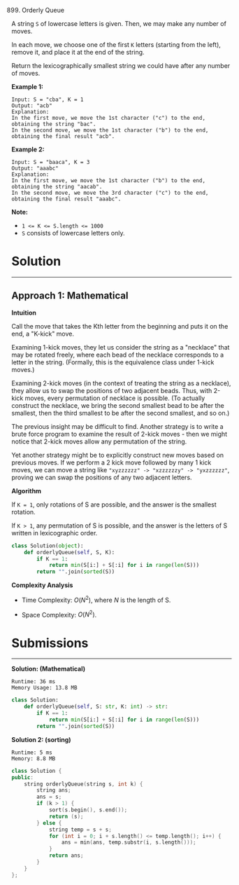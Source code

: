 899. Orderly Queue

A string `S` of lowercase letters is given.  Then, we may make any number of moves.

In each move, we choose one of the first `K` letters (starting from the left), remove it, and place it at the end of the string.

Return the lexicographically smallest string we could have after any number of moves.

 

**Example 1:**
```
Input: S = "cba", K = 1
Output: "acb"
Explanation: 
In the first move, we move the 1st character ("c") to the end, obtaining the string "bac".
In the second move, we move the 1st character ("b") to the end, obtaining the final result "acb".
```

**Example 2:**
```
Input: S = "baaca", K = 3
Output: "aaabc"
Explanation: 
In the first move, we move the 1st character ("b") to the end, obtaining the string "aacab".
In the second move, we move the 3rd character ("c") to the end, obtaining the final result "aaabc".
```

**Note:**

* `1 <= K <= S.length <= 1000`
* `S` consists of lowercase letters only.

# Solution
---
## Approach 1: Mathematical
**Intuition**

Call the move that takes the Kth letter from the beginning and puts it on the end, a "K-kick" move.

Examining 1-kick moves, they let us consider the string as a "necklace" that may be rotated freely, where each bead of the necklace corresponds to a letter in the string. (Formally, this is the equivalence class under 1-kick moves.)

Examining 2-kick moves (in the context of treating the string as a necklace), they allow us to swap the positions of two adjacent beads. Thus, with 2-kick moves, every permutation of necklace is possible. (To actually construct the necklace, we bring the second smallest bead to be after the smallest, then the third smallest to be after the second smallest, and so on.)

The previous insight may be difficult to find. Another strategy is to write a brute force program to examine the result of 2-kick moves - then we might notice that 2-kick moves allow any permutation of the string.

Yet another strategy might be to explicitly construct new moves based on previous moves. If we perform a 2 kick move followed by many 1 kick moves, we can move a string like `"xyzzzzzz" -> "xzzzzzzy" -> "yxzzzzzz"`, proving we can swap the positions of any two adjacent letters.

**Algorithm**

If `K = 1`, only rotations of S are possible, and the answer is the smallest rotation.

If `K > 1`, any permutation of S is possible, and the answer is the letters of S written in lexicographic order.

```python
class Solution(object):
    def orderlyQueue(self, S, K):
        if K == 1:
            return min(S[i:] + S[:i] for i in range(len(S)))
        return "".join(sorted(S))
```

**Complexity Analysis**

* Time Complexity: $O(N^2)$, where $N$ is the length of S.

* Space Complexity: $O(N^2)$.

# Submissions
---
**Solution: (Mathematical)**
```
Runtime: 36 ms
Memory Usage: 13.8 MB
```
```python
class Solution:
    def orderlyQueue(self, S: str, K: int) -> str:
        if K == 1:
            return min(S[i:] + S[:i] for i in range(len(S)))
        return "".join(sorted(S))
```

**Solution 2: (sorting)**
```
Runtime: 5 ms
Memory: 8.8 MB
```
```c++
class Solution {
public:
    string orderlyQueue(string s, int k) {
        string ans;
        ans = s;
        if (k > 1) {
            sort(s.begin(), s.end());
            return (s);
        } else {
            string temp = s + s;
            for (int i = 0; i + s.length() <= temp.length(); i++) {
                ans = min(ans, temp.substr(i, s.length()));
            }
            return ans;
        }
    }
};
```
